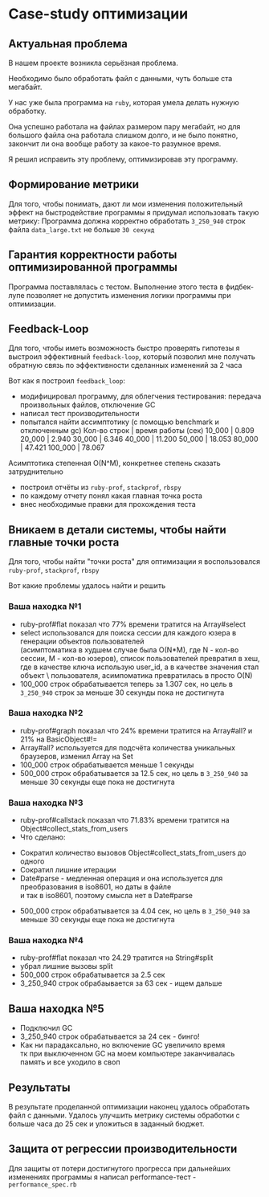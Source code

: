 # Case-study оптимизации

## Актуальная проблема
В нашем проекте возникла серьёзная проблема.

Необходимо было обработать файл с данными, чуть больше ста мегабайт.

У нас уже была программа на `ruby`, которая умела делать нужную обработку.

Она успешно работала на файлах размером пару мегабайт, но для большого файла она работала слишком долго, и не было понятно, закончит ли она вообще работу за какое-то разумное время.

Я решил исправить эту проблему, оптимизировав эту программу.

## Формирование метрики
Для того, чтобы понимать, дают ли мои изменения положительный эффект на быстродействие программы я придумал использовать такую метрику: Программа должна корректно обработать `3_250_940` строк файла `data_large.txt` не больше `30 секунд`

## Гарантия корректности работы оптимизированной программы
Программа поставлялась с тестом. Выполнение этого теста в фидбек-лупе позволяет не допустить изменения логики программы при оптимизации.

## Feedback-Loop
Для того, чтобы иметь возможность быстро проверять гипотезы я выстроил эффективный `feedback-loop`, который позволил мне получать обратную связь по эффективности сделанных изменений за 2 часа

Вот как я построил `feedback_loop`: 

- модифицировал программу, для облегчения тестирования: передача произвольных файлов, отключение GC
- написал тест производительности
- попытался найти ассимптотику (с помощью benchmark и отключенным gc)
Кол-во строк | время работы (cек)
10_000 | 0.809
20_000 | 2.940
30_000 | 6.346
40_000 | 11.200
50_000 | 18.053
80_000 | 47.421
100_000 | 78.067

Асимптотика степенная O(N^M), конкретнее степень сказать затруднительно

- построил отчёты из `ruby-prof`, `stackprof`, `rbspy`
- по каждому отчету понял какая главная точка роста
- внес необходимые правки для прохождения теста

## Вникаем в детали системы, чтобы найти главные точки роста
Для того, чтобы найти "точки роста" для оптимизации я воспользовался `ruby-prof`, `stackprof`, `rbspy`

Вот какие проблемы удалось найти и решить

### Ваша находка №1
- ruby-prof#flat показал что 77% времени тратится на Array#select
- select использовался для поиска сессии для каждого юзера в генерации объектов пользователей \
(асимптоматика в худшем случае была O(N*M), где N - кол-во сессии, M - кол-во юзеров), 
список пользователей превратил в хеш, где в качестве ключа использую user_id, а в качестве значения стал объект \ пользователя, асимпоматика превратилась в просто O(N)
- 100_000 строк обрабатывается теперь за 1.307 сек, но цель в `3_250_940` строк за меньше 30 секунды пока не достигнута

### Ваша находка №2
- ruby-prof#graph показал что 24% времени тратится на Array#all? и 21% на BasicObject#!= 
- Array#all? используется для подсчёта количества уникальных браузеров, изменил Array на Set 
- 100_000 строк обрабатывается меньше 1 секунды
- 500_000 строк обрабатывается за 12.5 сек, но цель в `3_250_940` за меньше 30 секунды еще пока не достигнута

### Ваша находка №3
- ruby-prof#callstack показал что 71.83% времени тратится на Object#collect_stats_from_users
- Что сделано:
* Сократил количество вызовов  Object#collect_stats_from_users до одного
* Сократил лишние  итерации
* Date#parse - медленная операция и она используется для преобразования в iso8601, но даты в файле \
и так в iso8601, поэтому смысла нет в Date#parse
- 500_000 строк обрабатывается за 4.04 сек, но цель в `3_250_940` за меньше 30 секунды еще пока не достигнута

### Ваша находка №4
- ruby-prof#flat показал что 24.29 тратится на String#split
- убрал лишние вызовы split
- 500_000 строк обрабатывается за 2.5 сек
- 3_250_940 строк обрабаывается за 63 сек - ищем дальше

## Ваша находка №5
- Подключил GC
- 3_250_940 строк обрабатывается за 24 сек - бинго!
- Как ни парадаксально, но включение GC увеличило время \
тк при выключенном GC на моем компьютере заканчивалась память и все уходило в своп

## Результаты
В результате проделанной оптимизации наконец удалось обработать файл с данными.
Удалось улучшить метрику системы обработки с больше часа до 25 сек и уложиться в заданный бюджет.

## Защита от регрессии производительности
Для защиты от потери достигнутого прогресса при дальнейших изменениях программы я написал performance-тест - `performance_spec.rb`

